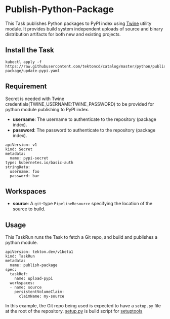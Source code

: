 # Publish-Python-Package

This Task publishes Python packages to PyPI index using [Twine](https://pypi.org/project/twine/) utility module. It provides build system independent uploads of source and binary distribution artifacts for both new and existing projects.

## Install the Task

```
kubectl apply -f https://raw.githubusercontent.com/tektoncd/catalog/master/python/publish-package/update-pypi.yaml
```

## Requirement

Secret is needed with Twine credentials(TWINE_USERNAME:TWINE_PASSWORD) to be provided for python module publishing to PyPI index.

- **username**: The username to authenticate to the repository (package index).
- **password**: The password to authenticate to the repository (package index).

```
apiVersion: v1
kind: Secret
metadata:
  name: pypi-secret
type: kubernetes.io/basic-auth
stringData:
  username: foo
  password: bar
```

## Workspaces

- **source**: A `git`-type `PipelineResource` specifying the location of the source to build.

## Usage

This TaskRun runs the Task to fetch a Git repo, and build and publishes a python module.

```
apiVersion: tekton.dev/v1beta1
kind: TaskRun
metadata:
  name: publish-package
spec:
  taskRef:
    name: upload-pypi
  workspaces:
  - name: source
    persistentVolumeClaim:
      claimName: my-source
```

In this example, the Git repo being used is expected to have a `setup.py` file at the root of the repository. [setup.py](https://packaging.python.org/tutorials/packaging-projects/#creating-setup-py) is build script for [setuptools](https://pypi.org/project/setuptools/)
